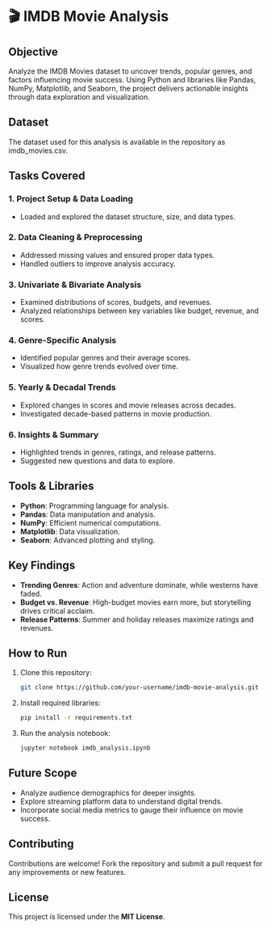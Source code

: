 # 🎬 IMDB Movie Analysis 

## Objective  
Analyze the IMDB Movies dataset to uncover trends, popular genres, and factors influencing movie success. Using Python and libraries like Pandas, NumPy, Matplotlib, and Seaborn, the project delivers actionable insights through data exploration and visualization.  

## Dataset  
The dataset used for this analysis is available in the repository as imdb_movies.csv. 

## Tasks Covered  
### 1. **Project Setup & Data Loading**  
- Loaded and explored the dataset structure, size, and data types. 

### 2. **Data Cleaning & Preprocessing**  
- Addressed missing values and ensured proper data types. 
- Handled outliers to improve analysis accuracy. 

### 3. **Univariate & Bivariate Analysis**  
- Examined distributions of scores, budgets, and revenues.  
- Analyzed relationships between key variables like budget, revenue, and scores. 

### 4. **Genre-Specific Analysis**  
- Identified popular genres and their average scores.  
- Visualized how genre trends evolved over time.

### 5. **Yearly & Decadal Trends**  
- Explored changes in scores and movie releases across decades. 
- Investigated decade-based patterns in movie production.  

### 6. **Insights & Summary**  
- Highlighted trends in genres, ratings, and release patterns.  
- Suggested new questions and data to explore. 

## Tools & Libraries  
- **Python**: Programming language for analysis.  
- **Pandas**: Data manipulation and analysis.  
- **NumPy**: Efficient numerical computations. 
- **Matplotlib**: Data visualization.  
- **Seaborn**: Advanced plotting and styling. 

## Key Findings  
- **Trending Genres**: Action and adventure dominate, while westerns have faded. 
- **Budget vs. Revenue**: High-budget movies earn more, but storytelling drives critical acclaim.  
- **Release Patterns**: Summer and holiday releases maximize ratings and revenues. 

## How to Run  
1. Clone this repository:  
   ```bash  
   git clone https://github.com/your-username/imdb-movie-analysis.git

2. Install required libraries:
   ```bash
   pip install -r requirements.txt
   
3. Run the analysis notebook:
   ```bash
   jupyter notebook imdb_analysis.ipynb
   
## Future Scope
- Analyze audience demographics for deeper insights.
- Explore streaming platform data to understand digital trends.
- Incorporate social media metrics to gauge their influence on movie success.

## Contributing
Contributions are welcome! Fork the repository and submit a pull request for any improvements or new features.

## License
This project is licensed under the **MIT License**.
